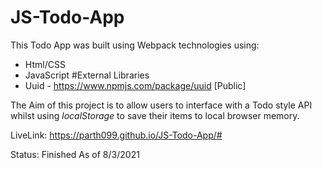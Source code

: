 # JS-Todo-App
This Todo App was built using Webpack technologies using:
* Html/CSS
* JavaScript
#External Libraries
* Uuid - https://www.npmjs.com/package/uuid [Public]


The Aim of this project is to allow users to interface with a Todo style API whilst using *localStorage* to save their items to local browser memory.

LiveLink: https://parth099.github.io/JS-Todo-App/# 

Status: Finished As of 8/3/2021
